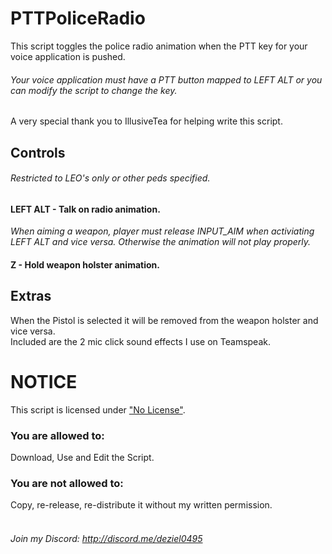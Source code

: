 # PTTPoliceRadio
This script toggles the police radio animation when the PTT key for your voice application is pushed.
###### _Your voice application must have a PTT button mapped to LEFT ALT or you can modify the script to change the key._
A very special thank you to IllusiveTea for helping write this script.
## Controls
###### _Restricted to LEO's only or other peds specified._
#### **LEFT ALT - Talk on radio animation.**
*When aiming a weapon, player must release INPUT_AIM when activiating LEFT ALT and vice versa. Otherwise the animation will not play properly.*
#### **Z - Hold weapon holster animation.**
## Extras
When the Pistol is selected it will be removed from the weapon holster and vice versa.
<br>
Included are the 2 mic click sound effects I use on Teamspeak.
# NOTICE
This script is licensed under ["No License"](https://choosealicense.com/no-license/).
### You are allowed to:
Download, Use and Edit the Script.
<br>
### You are not allowed to:
Copy, re-release, re-distribute it without my written permission.
<br><br>
###### Join my Discord: http://discord.me/deziel0495
